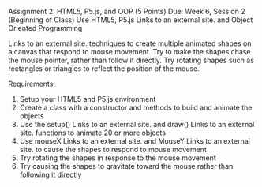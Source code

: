 Assignment 2: HTML5, P5.js, and OOP (5 Points)
Due: Week 6, Session 2 (Beginning of Class)
Use HTML5, P5.js Links to an external site. and Object Oriented Programming

Links to an external site. techniques to create multiple animated shapes on a canvas that respond to mouse movement. Try to make the shapes chase the mouse pointer, rather than follow it directly. Try rotating shapes such as rectangles or triangles to reflect the position of the mouse.

Requirements:
1. Setup your HTML5 and P5.js environment
2. Create a class with a constructor and methods to build and animate the objects
2. Use the setup()
Links to an external site. and draw() Links to an external site. functions to animate 20 or more objects
3. Use mouseX Links to an external site. and MouseY Links to an external site. to cause the shapes to respond to mouse movement
4. Try rotating the shapes in response to the mouse movement
5. Try causing the shapes to gravitate toward the mouse rather than following it directly
